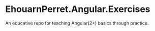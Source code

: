 # EhouarnPerret.Angular.Exercises
An educative repo for teaching Angular(2+) basics through practice.
